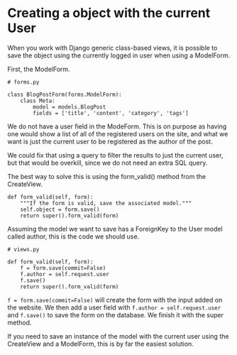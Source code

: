 <h1>Creating a object with the current User</h1>

<p>When you work with Django generic class-based views, it is possible to save the object using the currently logged in user when using a ModelForm.
</p>

<p>First, the ModelForm.
</p>

    # forms.py

    class BlogPostForm(forms.ModelForm):
        class Meta:
            model = models.BlogPost
            fields = ['title', 'content', 'category', 'tags']
            
<p>We do not have a user field in the ModeForm. This is on purpose as having one would show a list of all of the registered users on the site, and what we want is just the current user to be registered as the author of the post.
</p>

<p>We could fix that using a query to filter the results to just the current user, but that would be overkill, since we do not need an extra SQL query.
</p>

<p>The best way to solve this is using the form_valid() method from the CreateView.
</p>

    def form_valid(self, form):
        """If the form is valid, save the associated model."""
        self.object = form.save()
        return super().form_valid(form)

<p>Assuming the model we want to save has a ForeignKey to the User model called author, this is the code we should use.
</p>

    # views.py

    def form_valid(self, form):
        f = form.save(commit=False)
        f.author = self.request.user
        f.save()
        return super().form_valid(form)

<p><code>f = form.save(commit=False)</code> will create the form with the input added on the website. We then add a user field with <code>f.author = self.request.user</code> and <code>f.save()</code> to save the form on the database. We finish it with the super method.
</p>

<p>If you need to save an instance of the model with the current user using the CreateView and a ModelForm, this is by far the easiest solution.
</p>